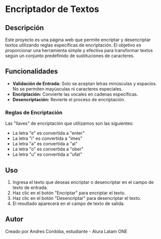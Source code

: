 # Encriptador de Textos

## Descripción

Este proyecto es una página web que permite encriptar y desencriptar textos utilizando reglas específicas de encriptación. El objetivo es proporcionar una herramienta simple y efectiva para transformar textos según un conjunto predefinido de sustituciones de caracteres.

## Funcionalidades

- **Validación de Entrada:** Solo se aceptan letras minúsculas y espacios. No se permiten mayúsculas ni caracteres especiales.
- **Encriptación:** Convierte las vocales en cadenas específicas.
- **Desencriptación:** Revierte el proceso de encriptación.

### Reglas de Encriptación

Las "llaves" de encriptación que utilizamos son las siguientes:

- La letra "e" es convertida a "enter"
- La letra "i" es convertida a "imes"
- La letra "a" es convertida a "ai"
- La letra "o" es convertida a "ober"
- La letra "u" es convertida a "ufat"

## Uso

1. Ingresa el texto que deseas encriptar o desencriptar en el campo de texto de entrada.
2. Haz clic en el botón "Encriptar" para encriptar el texto.
3. Haz clic en el botón "Desencriptar" para desencriptar el texto.
4. El resultado aparecerá en el campo de texto de salida.

## Autor

Creado por Andres Cordoba, estudiante - Alura Latam ONE


